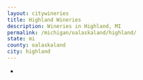 ```yaml
---
layout: citywineries
title: Highland Wineries
description: Wineries in Highland, MI
permalink: /michigan/oalaskaland/highland/
state: mi
county: oalaskaland
city: highland
---
```

-
